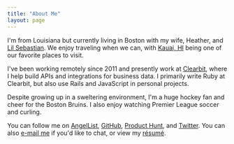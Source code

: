 ```yaml
---
title: "About Me"
layout: page
---
```


I'm from Louisiana but currently living in Boston with my wife, Heather, and
[Lil Sebastian][]. We enjoy traveling when we can, with [Kauai, HI][] being one
of our favorite places to visit.

I've been working remotely since 2011 and presently work at [Clearbit][], where
I help build APIs and integrations for business data. I primarily write Ruby at
Clearbit, but also use Rails and JavaScript in personal projects.

Despite growing up in a sweltering environment, I'm a huge hockey fan and cheer
for the Boston Bruins. I also enjoy watching Premier League soccer and curling.

You can follow me on [AngelList][], [GitHub][], [Product Hunt][], and
[Twitter][]. You can also [e-mail me][] if you'd like to chat, or view my
[résumé][].

[AngelList]: https://angel.co/u/tristan-dunn
[Clearbit]: https://clearbit.com
[GitHub]: https://github.com/tristandunn
[e-mail me]: mailto:hello@tristandunn.com
[Kauai, HI]: https://www.instagram.com/p/BZNJtlClo_K/
[Lil Sebastian]: https://instagram.com/lilsebastipoo
[Product Hunt]: https://www.producthunt.com/@tristandunn
[résumé]: /resume/
[Twitter]: https://twitter.com/tristandunn
